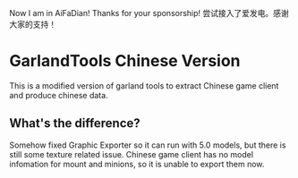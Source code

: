 Now I am in AiFaDian! Thanks for your sponsorship!
尝试接入了爱发电。感谢大家的支持！

# GarlandTools Chinese Version

This is a modified version of garland tools to extract Chinese game client and produce chinese data.

## What's the difference?
Somehow fixed Graphic Exporter so it can run with 5.0 models, but there is still some texture related issue.
Chinese game client has no model infomation for mount and minions, so it is unable to export them now.
